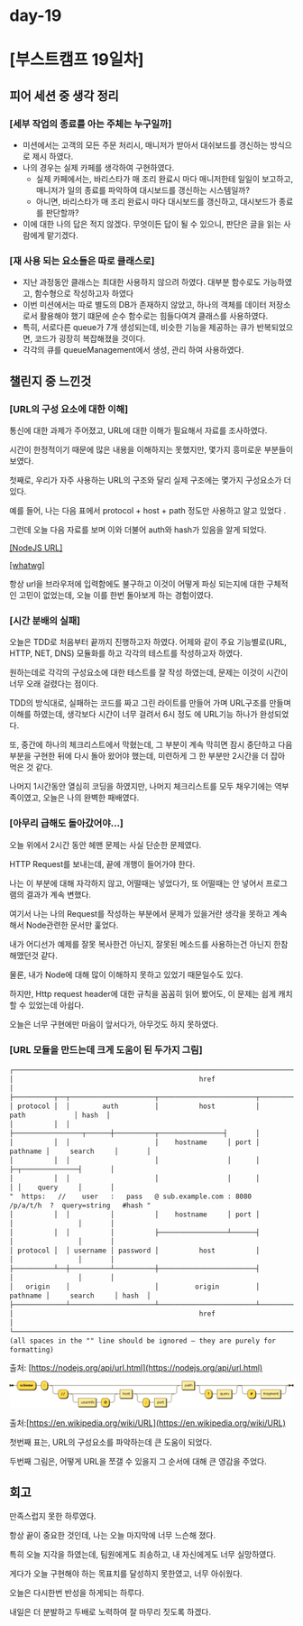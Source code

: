 # day-19

# [부스트캠프 19일차]

## 피어 세션 중 생각 정리

### [세부 작업의 종료를 아는 주체는 누구일까]

- 미션에서는 고객의 모든 주문 처리시, 매니저가 받아서 대쉬보드를 갱신하는 방식으로 제시 하였다.
- 나의 경우는 실제 카페를 생각하여 구현하였다.
    - 실제 카페에서는, 바리스타가 매 조리 완료시 마다 매니저한테 일일이 보고하고, 매니저가 일의 종료를 파악하여 대시보드를 갱신하는 시스템일까?
    - 아니면, 바리스타가 매 조리 완료시 마다 대시보드를 갱신하고, 대시보드가 종료를 판단할까?
- 이에 대한 나의 답은 적지 않겠다. 무엇이든 답이 될 수 있으니, 판단은 글을 읽는 사람에게 맡기겠다.

### [재 사용 되는 요소들은 따로 클래스로]

- 지난 과정동안 클래스는 최대한 사용하지 않으려 하였다. 대부분 함수로도 가능하였고, 함수형으로 작성하고자 하였다
- 이번 미션에서는 따로 별도의 DB가 존재하지 않았고, 하나의 객체를 데이터 저장소로서 활용해야 했기 떄문에 순수 함수로는 힘들다여겨 클래스를 사용하였다.
- 특히, 서로다른 queue가 7개 생성되는데, 비슷한 기능을 제공하는 큐가 반복되었으면, 코드가 굉장히 복잡해졌을 것이다.
- 각각의 큐를 queueManagement에서 생성, 관리 하여 사용하였다.


## 챌린지 중 느낀것

### **[URL의 구성 요소에 대한 이해]**

통신에 대한 과제가 주어졌고, URL에 대한 이해가 필요해서 자료를 조사하였다. 

시간이 한정적이기 때문에 많은 내용을 이해하지는 못했지만, 몇가지 흥미로운 부분들이 보였다. 

첫째로, 우리가 자주 사용하는 URL의 구조와 달리 실제 구조에는 몇가지 구성요소가 더 있다. 

예를 들어, 나는 다음 표에서 protocol + host + path 정도만 사용하고 알고 있었다 .

그런데 오늘 다음 자료를 보며 이와 더불어 auth와 hash가 있음을 알게 되었다.

[[NodeJS URL]](https://nodejs.org/api/url.html)

[[whatwg]](https://url.spec.whatwg.org/)

항상 url을 브라우저에 입력함에도 불구하고 이것이 어떻게 파싱 되는지에 대한 구체적인 고민이 없었는데, 오늘 이를 한번 돌아보게 하는 경험이였다. 

### [시간 분배의 실패]

오늘은 TDD로 처음부터 끝까지 진행하고자 하였다. 어제와 같이 주요 기능별로(URL, HTTP, NET, DNS) 모듈화를 하고 각각의 테스트를 작성하고자 하였다. 

원하는데로 각각의 구성요소에 대한 테스트를 잘 작성 하였는데, 문제는 이것이 시간이 너무 오래 걸렸다는 점이다. 

TDD의 방식대로, 실패하는 코드를 짜고 그린 라이트를 만들어 가며 URL구조를 만들며 이해를 하였는데, 생각보다 시간이 너무 걸려서 6시 정도 에 URL기능 하나가 완성되었다. 

또, 중간에 하나의 체크리스트에서 막혔는데, 그 부분이 계속 막히면 잠시 중단하고 다음 부분을 구현한 뒤에 다시 돌아 왔어야 했는데, 미련하게 그 한 부분만 2시간을 더 잡아 먹은 것 같다. 

나머지 1시간동안 열심히 코딩을 하였지만, 나머지 체크리스트를 모두 채우기에는 역부족이였고, 오늘은 나의 완벽한 패배였다. 

### [아무리 급해도 돌아갔어야...]

오늘 위에서 2시간 동안 헤맨 문제는 사실 단순한 문제였다.

HTTP Request를 보내는데, 끝에 개행이 들어가야 한다. 

나는 이 부분에 대해 자각하지 않고, 어떨때는 넣었다가, 또 어떨때는 안 넣어서 프로그램의 결과가 계속 변했다. 

여기서 나는 나의 Request를 작성하는 부분에서 문제가 있을거란 생각을 못하고 계속해서 Node관련한 문서만 훑었다. 

내가 어디선가 예제를 잘못 복사한건 아닌지, 잘못된 메소드를 사용하는건 아닌지 한참 해맸던것 같다. 

물론, 내가 Node에 대해 많이 이해하지 못하고 있었기 때문일수도 있다. 

하지만, Http request header에 대한 규칙을 꼼꼼히 읽어 봤어도, 이 문제는 쉽게 캐치할 수 있었는데 아쉽다. 

오늘은 너무 구현에만 마음이 앞서다가, 아무것도 하지 못하였다. 

### [URL 모듈을 만드는데 크게 도움이 된 두가지 그림]

    ┌────────────────────────────────────────────────────────────────────────────────────────────────┐
    │                                              href                                              │
    ├──────────┬──┬─────────────────────┬────────────────────────┬───────────────────────────┬───────┤
    │ protocol │  │        auth         │          host          │           path            │ hash  │
    │          │  │                     ├─────────────────┬──────┼──────────┬────────────────┤       │
    │          │  │                     │    hostname     │ port │ pathname │     search     │       │
    │          │  │                     │                 │      │          ├─┬──────────────┤       │
    │          │  │                     │                 │      │          │ │    query     │       │
    "  https:   //    user   :   pass   @ sub.example.com : 8080   /p/a/t/h  ?  query=string   #hash "
    │          │  │          │          │    hostname     │ port │          │                │       │
    │          │  │          │          ├─────────────────┴──────┤          │                │       │
    │ protocol │  │ username │ password │          host          │          │                │       │
    ├──────────┴──┼──────────┴──────────┼────────────────────────┤          │                │       │
    │   origin    │                     │         origin         │ pathname │     search     │ hash  │
    ├─────────────┴─────────────────────┴────────────────────────┴──────────┴────────────────┴───────┤
    │                                              href                                              │
    └────────────────────────────────────────────────────────────────────────────────────────────────┘
    (all spaces in the "" line should be ignored — they are purely for formatting)

출처: [https://nodejs.org/api/url.html](https://nodejs.org/api/url.html)

![](Untitled-799d1d3c-6948-4774-8f29-1fffcaf072cd.png)

출처:[https://en.wikipedia.org/wiki/URL](https://en.wikipedia.org/wiki/URL)

첫번째 표는, URL의 구성요소를 파악하는데 큰 도움이 되었다. 

두번째 그림은, 어떻게 URL을 쪼갤 수 있을지 그 순서에 대해 큰 영감을 주었다. 

## 회고

만족스럽지 못한 하루였다. 

항상 끝이 중요한 것인데, 나는 오늘 마지막에 너무 느슨해 졌다. 

특히 오늘 지각을 하였는데, 팀원에게도 죄송하고, 내 자신에게도 너무 실망하였다.

게다가 오늘 구현해야 하는 목표치를 달성하지 못한였고, 너무 아쉬웠다. 

오늘은 다시한번 반성을 하게되는 하루다. 

내일은 더 분발하고 두배로 노력하여 잘 마무리 짓도록 하겠다.
